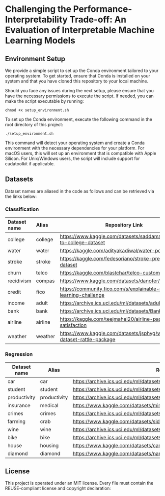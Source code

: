 # Challenging the Performance-Interpretability Trade-off: An Evaluation of Interpretable Machine Learning Models

## Environment Setup

We provide a simple script to set up the Conda environment tailored to your operating system. To get started, ensure that Conda is installed on your system and that you have cloned this repository to your local machine.

Should you face any issues during the next setup, please ensure that you have the necessary permissions to execute the script. If needed, you can make the script executable by running:

```shell
chmod +x setup_environment.sh
```


To set up the Conda environment, execute the following command in the root directory of this project:

```shell
./setup_environment.sh
```

This command will detect your operating system and create a Conda environment with the necessary dependencies for your platform. For macOS users, this will set up an environment that is compatible with Apple Silicon. For Unix/Windows users, the script will include support for cudatoolkit if applicable.

## Datasets

Dataset names are aliased in the code as follows and can be retrieved via the links below:

### Classification
| Dataset name | Alias  | Repository Link |
|:-------------|:-------|-----------------|
| college      | college| https://www.kaggle.com/datasets/saddamazyazy/go-to-college-dataset |
| water        | water  | https://kaggle.com/adityakadiwal/water-potability |
| stroke       | stroke | https://kaggle.com/fedesoriano/stroke-prediction-dataset |
| churn        | telco  | https://kaggle.com/blastchar/telco-customer-churn |
| recidivism   | compas | https://www.kaggle.com/datasets/danofer/compass |
| credit       | fico   | https://community.fico.com/s/explainable-machine-learning-challenge |
| income       | adult  | https://archive.ics.uci.edu/ml/datasets/adult |
| bank         | bank   | https://archive.ics.uci.edu/ml/datasets/Bank+Marketing |
| airline      | airline| https://kaggle.com/teejmahal20/airline-passenger-satisfaction |
| weather      | weather| https://www.kaggle.com/datasets/jsphyg/weather-dataset-rattle-package |

### Regression
| Dataset name | Alias  | Repository Link |
|--------------|--------|-----------------|
| car          | car    | https://archive.ics.uci.edu/ml/datasets/automobile |
| student      | student| https://archive.ics.uci.edu/ml/datasets/Student+Performance |
| productivity | productivity| https://archive.ics.uci.edu/ml/datasets/Productivity+Prediction+of+Garment+Employees |
| insurance    | medical| https://www.kaggle.com/datasets/mirichoi0218/insurance |
| crimes       | crimes | https://archive.ics.uci.edu/ml/datasets/Communities+and+Crime |
| farming      | crab   | https://www.kaggle.com/datasets/sidhus/crab-age-prediction |
| wine         | wine   | https://archive.ics.uci.edu/ml/datasets/wine+quality |
| bike         | bike   | https://archive.ics.uci.edu/ml/datasets/Bike+Sharing+Dataset |
| house        | housing| https://www.kaggle.com/datasets/camnugent/california-housing-prices |
| diamond      | diamond| https://www.kaggle.com/datasets/nancyalaswad90/diamonds-prices |

## License

This project is operated under an MIT license. 
Every file must contain the REUSE-compliant license and copyright declaration: